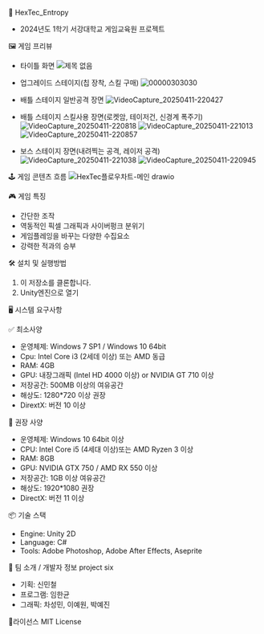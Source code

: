 📌 HexTec_Entropy
 - 2024년도 1학기 서강대학교 게임교육원 프로젝트


🖼️ 게임 프리뷰
- 타이틀 화면
![제목 없음](https://github.com/user-attachments/assets/688aa14f-fe2f-4e18-8aff-e7227aa4f13f)
- 업그레이드 스테이지(칩 장착, 스킬 구매)
![00000303030](https://github.com/user-attachments/assets/72b33464-cc94-40d0-b5e2-1afc597283c6)

- 배틀 스테이지 일반공격 장면
![VideoCapture_20250411-220427](https://github.com/user-attachments/assets/7e1d560e-1e04-45b0-a9fe-9d68cd92cb5e)

- 배틀 스테이지 스킬사용 장면(로켓암, 테이저건, 신경계 폭주기)
![VideoCapture_20250411-220818](https://github.com/user-attachments/assets/f4057bbb-f2df-4224-a0bb-59309196d1e1)
![VideoCapture_20250411-221013](https://github.com/user-attachments/assets/45391478-2ed9-41c2-b17e-989d99ba68b7)
![VideoCapture_20250411-220857](https://github.com/user-attachments/assets/19757d0b-91c0-4984-b6b4-43e027a390a0)

- 보스 스테이지 장면(내려찍는 공격, 레이저 공격)
![VideoCapture_20250411-221038](https://github.com/user-attachments/assets/5baf355e-5f85-4d75-8aef-9ce5621fc54a)
![VideoCapture_20250411-220945](https://github.com/user-attachments/assets/8ef054b1-6b76-4ae0-b67d-17cbd768f1e2)



🕹️ 게임 콘텐츠 흐름
![HexTec플로우차트-메인 drawio](https://github.com/user-attachments/assets/fd278d3b-a723-4d57-a6e7-1a8fa74ec5f6)


🎮 게임 특징
  - 간단한 조작
  - 역동적인 픽셀 그래픽과 사이버펑크 분위기
  - 게임플레잉을 바꾸는 다양한 수집요소
  - 강력한 적과의 승부



🛠️ 설치 및 실행방법
  1. 이 저장소를 클론합니다.
  2. Unity엔진으로 열기


🖥️ 시스템 요구사항

✅ 최소사양
- 운영체제: Windows 7 SP1 / Windows 10 64bit
- Cpu: Intel Core i3 (2세데 이상) 또는 AMD 동급
- RAM: 4GB
- GPU: 내장그래픽 (Intel HD 4000 이상) or NVIDIA GT 710 이상
- 저장공간: 500MB 이상의 여유공간
- 해상도: 1280*720 이상 권장
- DirextX: 버전 10 이상

🚀 권장 사양
- 운영체제: Windows 10 64bit 이상
- CPU: Intel Core i5 (4세대 이상)또는 AMD Ryzen 3 이상
- RAM: 8GB
- GPU: NVIDIA GTX 750 / AMD RX 550 이상
- 저장공간: 1GB 이상 여유공간
- 해상도: 1920*1080 권장
- DirectX: 버전 11 이상


📦 기술 스택
- Engine: Unity 2D
- Language: C#
- Tools: Adobe Photoshop, Adobe After Effects, Aseprite


🙋 팀 소개 / 개발자 정보
project six
 - 기획: 신민철
 - 프로그램: 임한균
 - 그래픽: 차성민, 이예원, 박예진


📄라이선스
MIT License
